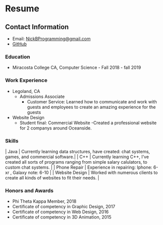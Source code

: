 # Resume

## Contact Information
- Email: [NickBProgramming@gmail.com](NickBProgramming@gmail.com)
- [GitHub](https://github.com/NickBProgramming)

### Education
+ Miracosta College CA, Computer Science - Fall 2018 - fall 2019

### Work Experience
+ Legoland, CA
  - Admissions Associate
    * Customer Service: Learned how to communicate and work with guests and employees to create an amazing experience for the guests
+ Website Design
  - Student final: Commercial Website
    -Created a professional website for 2 companys around Oceanside.
    
### Skills
| Java   | Currently learning data structures, have created: chat systems, games, and commercial software.|
| C++    | Currently learning C++, I've created all sorts of programs ranging from simple salary calulators, to custom chat systems. |
| Phone Repair | Experience in repairing: Iphone: 6-xr , Galaxy note: 6-10 |
| Website Design | Worked with numerous clients to create all kinds of websites to fit their needs. |

### Honors and Awards
- Phi Theta Kappa Member, 2018
- Certificate of competency in Graphic Design, 2017
- Certificate of competency in Web Design, 2016
- Certificate of competency in 3D Animation, 2015

